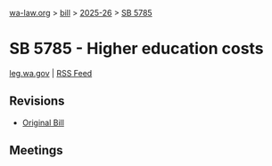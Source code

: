 [wa-law.org](/) > [bill](/bill/) > [2025-26](/bill/2025-26/) > [SB 5785](/bill/2025-26/sb/5785/)

# SB 5785 - Higher education costs
[leg.wa.gov](https://app.leg.wa.gov/billsummary?BillNumber=5785&Year=2025&Initiative=false) | [RSS Feed](./rss.xml)

## Revisions
* [Original Bill](1/)

## Meetings